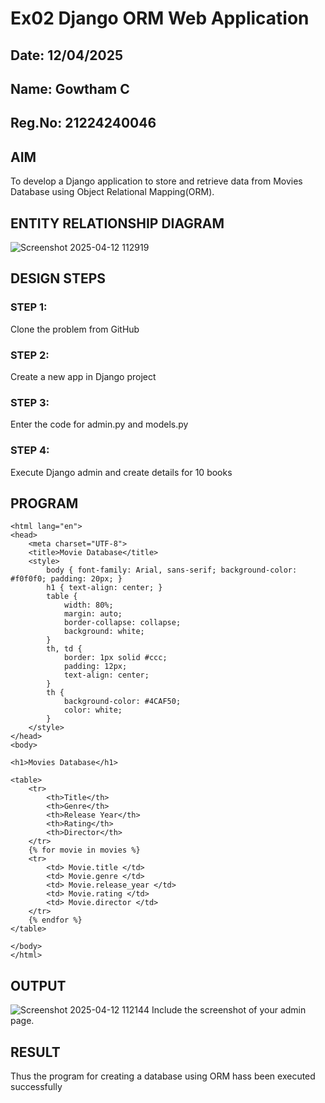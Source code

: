 # Ex02 Django ORM Web Application
## Date: 12/04/2025
## Name: Gowtham C
## Reg.No: 21224240046

## AIM
To develop a Django application to store and retrieve data from Movies Database using Object Relational Mapping(ORM).

## ENTITY RELATIONSHIP DIAGRAM

![Screenshot 2025-04-12 112919](https://github.com/user-attachments/assets/102e62ae-dc16-418a-b718-317920b92d6c)



## DESIGN STEPS

### STEP 1:
Clone the problem from GitHub

### STEP 2:
Create a new app in Django project

### STEP 3:
Enter the code for admin.py and models.py

### STEP 4:
Execute Django admin and create details for 10 books

## PROGRAM

~~~ <!DOCTYPE html>
<html lang="en">
<head>
    <meta charset="UTF-8">
    <title>Movie Database</title>
    <style>
        body { font-family: Arial, sans-serif; background-color: #f0f0f0; padding: 20px; }
        h1 { text-align: center; }
        table {
            width: 80%;
            margin: auto;
            border-collapse: collapse;
            background: white;
        }
        th, td {
            border: 1px solid #ccc;
            padding: 12px;
            text-align: center;
        }
        th {
            background-color: #4CAF50;
            color: white;
        }
    </style>
</head>
<body>

<h1>Movies Database</h1>

<table>
    <tr>
        <th>Title</th>
        <th>Genre</th>
        <th>Release Year</th>
        <th>Rating</th>
        <th>Director</th>
    </tr>
    {% for movie in movies %}
    <tr>
        <td> Movie.title </td>
        <td> Movie.genre </td>
        <td> Movie.release_year </td>
        <td> Movie.rating </td>
        <td> Movie.director </td>
    </tr>
    {% endfor %}
</table>

</body>
</html>
~~~


## OUTPUT

 ![Screenshot 2025-04-12 112144](https://github.com/user-attachments/assets/d7ec431a-37ca-413c-91c3-249169bd45c0)
Include the screenshot of your admin page.


## RESULT
Thus the program for creating a database using ORM hass been executed successfully

